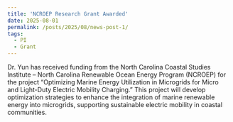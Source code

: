 ```yaml
---
title: 'NCROEP Research Grant Awarded'
date: 2025-08-01
permalink: /posts/2025/08/news-post-1/
tags:
  - PI
  - Grant
---
```


Dr. Yun has received funding from the North Carolina Coastal Studies Institute – North Carolina Renewable Ocean Energy Program (NCROEP) for the project “Optimizing Marine Energy Utilization in Microgrids for Micro and Light-Duty Electric Mobility Charging.” This project will develop optimization strategies to enhance the integration of marine renewable energy into microgrids, supporting sustainable electric mobility in coastal communities.
